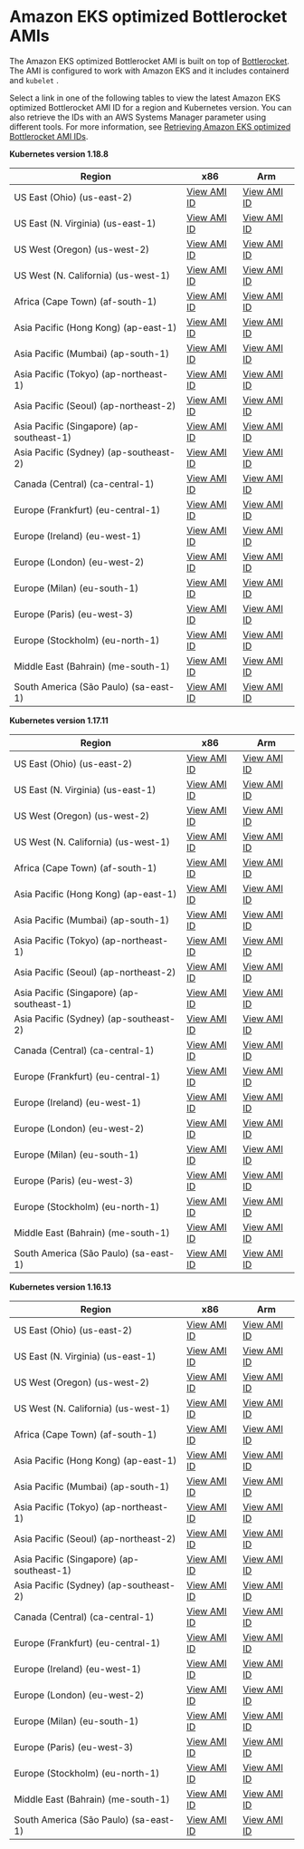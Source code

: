# Amazon EKS optimized Bottlerocket AMIs<a name="eks-optimized-ami-bottlerocket"></a>

The Amazon EKS optimized Bottlerocket AMI is built on top of [Bottlerocket](http://aws.amazon.com/bottlerocket/)\. The AMI is configured to work with Amazon EKS and it includes containerd and  `kubelet` \.

Select a link in one of the following tables to view the latest Amazon EKS optimized Bottlerocket AMI ID for a region and Kubernetes version\. You can also retrieve the IDs with an AWS Systems Manager parameter using different tools\. For more information, see [Retrieving Amazon EKS optimized Bottlerocket AMI IDs](retrieve-ami-id-bottlerocket.md)\.


**Kubernetes version 1\.18\.8**  

| Region | x86 | Arm | 
| --- | --- | --- | 
| US East \(Ohio\) \(us\-east\-2\) | [View AMI ID](https://console.aws.amazon.com/systems-manager/parameters/aws/service/bottlerocket/aws-k8s-1.18/x86_64/latest/image_id/description?region=us-east-2) | [View AMI ID](https://console.aws.amazon.com/systems-manager/parameters/aws/service/bottlerocket/aws-k8s-1.18/arm64/latest/image_id/description?region=us-east-2) | 
| US East \(N\. Virginia\) \(us\-east\-1\) | [View AMI ID](https://console.aws.amazon.com/systems-manager/parameters/aws/service/bottlerocket/aws-k8s-1.18/x86_64/latest/image_id/description?region=us-east-1) | [View AMI ID](https://console.aws.amazon.com/systems-manager/parameters/aws/service/bottlerocket/aws-k8s-1.18/arm64/latest/image_id/description?region=us-east-1) | 
| US West \(Oregon\) \(us\-west\-2\) | [View AMI ID](https://console.aws.amazon.com/systems-manager/parameters/aws/service/bottlerocket/aws-k8s-1.18/x86_64/latest/image_id/description?region=us-west-2) | [View AMI ID](https://console.aws.amazon.com/systems-manager/parameters/aws/service/bottlerocket/aws-k8s-1.18/arm64/latest/image_id/description?region=us-west-2) | 
| US West \(N\. California\) \(us\-west\-1\) | [View AMI ID](https://console.aws.amazon.com/systems-manager/parameters/aws/service/bottlerocket/aws-k8s-1.18/x86_64/latest/image_id/description?region=us-west-1) | [View AMI ID](https://console.aws.amazon.com/systems-manager/parameters/aws/service/bottlerocket/aws-k8s-1.18/arm64/latest/image_id/description?region=us-west-1) | 
| Africa \(Cape Town\) \(af\-south\-1\) | [View AMI ID](https://console.aws.amazon.com/systems-manager/parameters/aws/service/bottlerocket/aws-k8s-1.18/x86_64/latest/image_id/description?region=af-south-1) | [View AMI ID](https://console.aws.amazon.com/systems-manager/parameters/aws/service/bottlerocket/aws-k8s-1.18/arm64/latest/image_id/description?region=af-south-1) | 
| Asia Pacific \(Hong Kong\) \(ap\-east\-1\) | [View AMI ID](https://console.aws.amazon.com/systems-manager/parameters/aws/service/bottlerocket/aws-k8s-1.18/x86_64/latest/image_id/description?region=ap-east-1) | [View AMI ID](https://console.aws.amazon.com/systems-manager/parameters/aws/service/bottlerocket/aws-k8s-1.18/arm64/latest/image_id/description?region=ap-east-1) | 
| Asia Pacific \(Mumbai\) \(ap\-south\-1\) | [View AMI ID](https://console.aws.amazon.com/systems-manager/parameters/aws/service/bottlerocket/aws-k8s-1.18/x86_64/latest/image_id/description?region=ap-south-1) | [View AMI ID](https://console.aws.amazon.com/systems-manager/parameters/aws/service/bottlerocket/aws-k8s-1.18/arm64/latest/image_id/description?region=ap-south-1) | 
| Asia Pacific \(Tokyo\) \(ap\-northeast\-1\) | [View AMI ID](https://console.aws.amazon.com/systems-manager/parameters/aws/service/bottlerocket/aws-k8s-1.18/x86_64/latest/image_id/description?region=ap-northeast-1) | [View AMI ID](https://console.aws.amazon.com/systems-manager/parameters/aws/service/bottlerocket/aws-k8s-1.18/arm64/latest/image_id/description?region=ap-northeast-1) | 
| Asia Pacific \(Seoul\) \(ap\-northeast\-2\) | [View AMI ID](https://console.aws.amazon.com/systems-manager/parameters/aws/service/bottlerocket/aws-k8s-1.18/x86_64/latest/image_id/description?region=ap-northeast-2) | [View AMI ID](https://console.aws.amazon.com/systems-manager/parameters/aws/service/bottlerocket/aws-k8s-1.18/arm64/latest/image_id/description?region=ap-northeast-2) | 
| Asia Pacific \(Singapore\) \(ap\-southeast\-1\) | [View AMI ID](https://console.aws.amazon.com/systems-manager/parameters/aws/service/bottlerocket/aws-k8s-1.18/x86_64/latest/image_id/description?region=ap-southeast-1) | [View AMI ID](https://console.aws.amazon.com/systems-manager/parameters/aws/service/bottlerocket/aws-k8s-1.18/arm64/latest/image_id/description?region=ap-southeast-1) | 
| Asia Pacific \(Sydney\) \(ap\-southeast\-2\) | [View AMI ID](https://console.aws.amazon.com/systems-manager/parameters/aws/service/bottlerocket/aws-k8s-1.18/x86_64/latest/image_id/description?region=ap-southeast-2) | [View AMI ID](https://console.aws.amazon.com/systems-manager/parameters/aws/service/bottlerocket/aws-k8s-1.18/arm64/latest/image_id/description?region=ap-southeast-2) | 
| Canada \(Central\) \(ca\-central\-1\) | [View AMI ID](https://console.aws.amazon.com/systems-manager/parameters/aws/service/bottlerocket/aws-k8s-1.18/x86_64/latest/image_id/description?region=ca-central-1) | [View AMI ID](https://console.aws.amazon.com/systems-manager/parameters/aws/service/bottlerocket/aws-k8s-1.18/arm64/latest/image_id/description?region=ca-central-1) | 
| Europe \(Frankfurt\) \(eu\-central\-1\) | [View AMI ID](https://console.aws.amazon.com/systems-manager/parameters/aws/service/bottlerocket/aws-k8s-1.18/x86_64/latest/image_id/description?region=eu-central-1) | [View AMI ID](https://console.aws.amazon.com/systems-manager/parameters/aws/service/bottlerocket/aws-k8s-1.18/arm64/latest/image_id/description?region=eu-central-1) | 
| Europe \(Ireland\) \(eu\-west\-1\) | [View AMI ID](https://console.aws.amazon.com/systems-manager/parameters/aws/service/bottlerocket/aws-k8s-1.18/x86_64/latest/image_id/description?region=eu-west-1) | [View AMI ID](https://console.aws.amazon.com/systems-manager/parameters/aws/service/bottlerocket/aws-k8s-1.18/arm64/latest/image_id/description?region=eu-west-1) | 
| Europe \(London\) \(eu\-west\-2\) | [View AMI ID](https://console.aws.amazon.com/systems-manager/parameters/aws/service/bottlerocket/aws-k8s-1.18/x86_64/latest/image_id/description?region=eu-west-2) | [View AMI ID](https://console.aws.amazon.com/systems-manager/parameters/aws/service/bottlerocket/aws-k8s-1.18/arm64/latest/image_id/description?region=eu-west-2) | 
| Europe \(Milan\) \(eu\-south\-1\) | [View AMI ID](https://console.aws.amazon.com/systems-manager/parameters/aws/service/bottlerocket/aws-k8s-1.18/x86_64/latest/image_id/description?region=eu-south-1) | [View AMI ID](https://console.aws.amazon.com/systems-manager/parameters/aws/service/bottlerocket/aws-k8s-1.18/arm64/latest/image_id/description?region=eu-south-1) | 
| Europe \(Paris\) \(eu\-west\-3\) | [View AMI ID](https://console.aws.amazon.com/systems-manager/parameters/aws/service/bottlerocket/aws-k8s-1.18/x86_64/latest/image_id/description?region=eu-west-3) | [View AMI ID](https://console.aws.amazon.com/systems-manager/parameters/aws/service/bottlerocket/aws-k8s-1.18/arm64/latest/image_id/description?region=eu-west-3) | 
| Europe \(Stockholm\) \(eu\-north\-1\) | [View AMI ID](https://console.aws.amazon.com/systems-manager/parameters/aws/service/bottlerocket/aws-k8s-1.18/x86_64/latest/image_id/description?region=eu-north-1) | [View AMI ID](https://console.aws.amazon.com/systems-manager/parameters/aws/service/bottlerocket/aws-k8s-1.18/arm64/latest/image_id/description?region=eu-north-1) | 
| Middle East \(Bahrain\) \(me\-south\-1\) | [View AMI ID](https://console.aws.amazon.com/systems-manager/parameters/aws/service/bottlerocket/aws-k8s-1.18/x86_64/latest/image_id/description?region=me-south-1) | [View AMI ID](https://console.aws.amazon.com/systems-manager/parameters/aws/service/bottlerocket/aws-k8s-1.18/arm64/latest/image_id/description?region=me-south-1) | 
| South America \(São Paulo\) \(sa\-east\-1\) | [View AMI ID](https://console.aws.amazon.com/systems-manager/parameters/aws/service/bottlerocket/aws-k8s-1.18/x86_64/latest/image_id/description?region=sa-east-1) | [View AMI ID](https://console.aws.amazon.com/systems-manager/parameters/aws/service/bottlerocket/aws-k8s-1.18/arm64/latest/image_id/description?region=sa-east-1) | 


**Kubernetes version 1\.17\.11**  

| Region | x86 | Arm | 
| --- | --- | --- | 
| US East \(Ohio\) \(us\-east\-2\) | [View AMI ID](https://console.aws.amazon.com/systems-manager/parameters/aws/service/bottlerocket/aws-k8s-1.17/x86_64/latest/image_id/description?region=us-east-2) | [View AMI ID](https://console.aws.amazon.com/systems-manager/parameters/aws/service/bottlerocket/aws-k8s-1.17/arm64/latest/image_id/description?region=us-east-2) | 
| US East \(N\. Virginia\) \(us\-east\-1\) | [View AMI ID](https://console.aws.amazon.com/systems-manager/parameters/aws/service/bottlerocket/aws-k8s-1.17/x86_64/latest/image_id/description?region=us-east-1) | [View AMI ID](https://console.aws.amazon.com/systems-manager/parameters/aws/service/bottlerocket/aws-k8s-1.17/arm64/latest/image_id/description?region=us-east-1) | 
| US West \(Oregon\) \(us\-west\-2\) | [View AMI ID](https://console.aws.amazon.com/systems-manager/parameters/aws/service/bottlerocket/aws-k8s-1.17/x86_64/latest/image_id/description?region=us-west-2) | [View AMI ID](https://console.aws.amazon.com/systems-manager/parameters/aws/service/bottlerocket/aws-k8s-1.17/arm64/latest/image_id/description?region=us-west-2) | 
| US West \(N\. California\) \(us\-west\-1\) | [View AMI ID](https://console.aws.amazon.com/systems-manager/parameters/aws/service/bottlerocket/aws-k8s-1.17/x86_64/latest/image_id/description?region=us-west-1) | [View AMI ID](https://console.aws.amazon.com/systems-manager/parameters/aws/service/bottlerocket/aws-k8s-1.17/arm64/latest/image_id/description?region=us-west-1) | 
| Africa \(Cape Town\) \(af\-south\-1\) | [View AMI ID](https://console.aws.amazon.com/systems-manager/parameters/aws/service/bottlerocket/aws-k8s-1.17/x86_64/latest/image_id/description?region=af-south-1) | [View AMI ID](https://console.aws.amazon.com/systems-manager/parameters/aws/service/bottlerocket/aws-k8s-1.17/arm64/latest/image_id/description?region=af-south-1) | 
| Asia Pacific \(Hong Kong\) \(ap\-east\-1\) | [View AMI ID](https://console.aws.amazon.com/systems-manager/parameters/aws/service/bottlerocket/aws-k8s-1.17/x86_64/latest/image_id/description?region=ap-east-1) | [View AMI ID](https://console.aws.amazon.com/systems-manager/parameters/aws/service/bottlerocket/aws-k8s-1.17/arm64/latest/image_id/description?region=ap-east-1) | 
| Asia Pacific \(Mumbai\) \(ap\-south\-1\) | [View AMI ID](https://console.aws.amazon.com/systems-manager/parameters/aws/service/bottlerocket/aws-k8s-1.17/x86_64/latest/image_id/description?region=ap-south-1) | [View AMI ID](https://console.aws.amazon.com/systems-manager/parameters/aws/service/bottlerocket/aws-k8s-1.17/arm64/latest/image_id/description?region=ap-south-1) | 
| Asia Pacific \(Tokyo\) \(ap\-northeast\-1\) | [View AMI ID](https://console.aws.amazon.com/systems-manager/parameters/aws/service/bottlerocket/aws-k8s-1.17/x86_64/latest/image_id/description?region=ap-northeast-1) | [View AMI ID](https://console.aws.amazon.com/systems-manager/parameters/aws/service/bottlerocket/aws-k8s-1.17/arm64/latest/image_id/description?region=ap-northeast-1) | 
| Asia Pacific \(Seoul\) \(ap\-northeast\-2\) | [View AMI ID](https://console.aws.amazon.com/systems-manager/parameters/aws/service/bottlerocket/aws-k8s-1.17/x86_64/latest/image_id/description?region=ap-northeast-2) | [View AMI ID](https://console.aws.amazon.com/systems-manager/parameters/aws/service/bottlerocket/aws-k8s-1.17/arm64/latest/image_id/description?region=ap-northeast-2) | 
| Asia Pacific \(Singapore\) \(ap\-southeast\-1\) | [View AMI ID](https://console.aws.amazon.com/systems-manager/parameters/aws/service/bottlerocket/aws-k8s-1.17/x86_64/latest/image_id/description?region=ap-southeast-1) | [View AMI ID](https://console.aws.amazon.com/systems-manager/parameters/aws/service/bottlerocket/aws-k8s-1.17/arm64/latest/image_id/description?region=ap-southeast-1) | 
| Asia Pacific \(Sydney\) \(ap\-southeast\-2\) | [View AMI ID](https://console.aws.amazon.com/systems-manager/parameters/aws/service/bottlerocket/aws-k8s-1.17/x86_64/latest/image_id/description?region=ap-southeast-2) | [View AMI ID](https://console.aws.amazon.com/systems-manager/parameters/aws/service/bottlerocket/aws-k8s-1.17/arm64/latest/image_id/description?region=ap-southeast-2) | 
| Canada \(Central\) \(ca\-central\-1\) | [View AMI ID](https://console.aws.amazon.com/systems-manager/parameters/aws/service/bottlerocket/aws-k8s-1.17/x86_64/latest/image_id/description?region=ca-central-1) | [View AMI ID](https://console.aws.amazon.com/systems-manager/parameters/aws/service/bottlerocket/aws-k8s-1.17/arm64/latest/image_id/description?region=ca-central-1) | 
| Europe \(Frankfurt\) \(eu\-central\-1\) | [View AMI ID](https://console.aws.amazon.com/systems-manager/parameters/aws/service/bottlerocket/aws-k8s-1.17/x86_64/latest/image_id/description?region=eu-central-1) | [View AMI ID](https://console.aws.amazon.com/systems-manager/parameters/aws/service/bottlerocket/aws-k8s-1.17/arm64/latest/image_id/description?region=eu-central-1) | 
| Europe \(Ireland\) \(eu\-west\-1\) | [View AMI ID](https://console.aws.amazon.com/systems-manager/parameters/aws/service/bottlerocket/aws-k8s-1.17/x86_64/latest/image_id/description?region=eu-west-1) | [View AMI ID](https://console.aws.amazon.com/systems-manager/parameters/aws/service/bottlerocket/aws-k8s-1.17/arm64/latest/image_id/description?region=eu-west-1) | 
| Europe \(London\) \(eu\-west\-2\) | [View AMI ID](https://console.aws.amazon.com/systems-manager/parameters/aws/service/bottlerocket/aws-k8s-1.17/x86_64/latest/image_id/description?region=eu-west-2) | [View AMI ID](https://console.aws.amazon.com/systems-manager/parameters/aws/service/bottlerocket/aws-k8s-1.17/arm64/latest/image_id/description?region=eu-west-2) | 
| Europe \(Milan\) \(eu\-south\-1\) | [View AMI ID](https://console.aws.amazon.com/systems-manager/parameters/aws/service/bottlerocket/aws-k8s-1.17/x86_64/latest/image_id/description?region=eu-south-1) | [View AMI ID](https://console.aws.amazon.com/systems-manager/parameters/aws/service/bottlerocket/aws-k8s-1.17/arm64/latest/image_id/description?region=eu-south-1) | 
| Europe \(Paris\) \(eu\-west\-3\) | [View AMI ID](https://console.aws.amazon.com/systems-manager/parameters/aws/service/bottlerocket/aws-k8s-1.17/x86_64/latest/image_id/description?region=eu-west-3) | [View AMI ID](https://console.aws.amazon.com/systems-manager/parameters/aws/service/bottlerocket/aws-k8s-1.17/arm64/latest/image_id/description?region=eu-west-3) | 
| Europe \(Stockholm\) \(eu\-north\-1\) | [View AMI ID](https://console.aws.amazon.com/systems-manager/parameters/aws/service/bottlerocket/aws-k8s-1.17/x86_64/latest/image_id/description?region=eu-north-1) | [View AMI ID](https://console.aws.amazon.com/systems-manager/parameters/aws/service/bottlerocket/aws-k8s-1.17/arm64/latest/image_id/description?region=eu-north-1) | 
| Middle East \(Bahrain\) \(me\-south\-1\) | [View AMI ID](https://console.aws.amazon.com/systems-manager/parameters/aws/service/bottlerocket/aws-k8s-1.17/x86_64/latest/image_id/description?region=me-south-1) | [View AMI ID](https://console.aws.amazon.com/systems-manager/parameters/aws/service/bottlerocket/aws-k8s-1.17/arm64/latest/image_id/description?region=me-south-1) | 
| South America \(São Paulo\) \(sa\-east\-1\) | [View AMI ID](https://console.aws.amazon.com/systems-manager/parameters/aws/service/bottlerocket/aws-k8s-1.17/x86_64/latest/image_id/description?region=sa-east-1) | [View AMI ID](https://console.aws.amazon.com/systems-manager/parameters/aws/service/bottlerocket/aws-k8s-1.17/arm64/latest/image_id/description?region=sa-east-1) | 


**Kubernetes version 1\.16\.13**  

| Region | x86 | Arm | 
| --- | --- | --- | 
| US East \(Ohio\) \(us\-east\-2\) | [View AMI ID](https://console.aws.amazon.com/systems-manager/parameters/aws/service/bottlerocket/aws-k8s-1.16/x86_64/latest/image_id/description?region=us-east-2) | [View AMI ID](https://console.aws.amazon.com/systems-manager/parameters/aws/service/bottlerocket/aws-k8s-1.16/arm64/latest/image_id/description?region=us-east-2) | 
| US East \(N\. Virginia\) \(us\-east\-1\) | [View AMI ID](https://console.aws.amazon.com/systems-manager/parameters/aws/service/bottlerocket/aws-k8s-1.16/x86_64/latest/image_id/description?region=us-east-1) | [View AMI ID](https://console.aws.amazon.com/systems-manager/parameters/aws/service/bottlerocket/aws-k8s-1.16/arm64/latest/image_id/description?region=us-east-1) | 
| US West \(Oregon\) \(us\-west\-2\) | [View AMI ID](https://console.aws.amazon.com/systems-manager/parameters/aws/service/bottlerocket/aws-k8s-1.16/x86_64/latest/image_id/description?region=us-west-2) | [View AMI ID](https://console.aws.amazon.com/systems-manager/parameters/aws/service/bottlerocket/aws-k8s-1.16/arm64/latest/image_id/description?region=us-west-2) | 
| US West \(N\. California\) \(us\-west\-1\) | [View AMI ID](https://console.aws.amazon.com/systems-manager/parameters/aws/service/bottlerocket/aws-k8s-1.16/x86_64/latest/image_id/description?region=us-west-1) | [View AMI ID](https://console.aws.amazon.com/systems-manager/parameters/aws/service/bottlerocket/aws-k8s-1.16/arm64/latest/image_id/description?region=us-west-1) | 
| Africa \(Cape Town\) \(af\-south\-1\) | [View AMI ID](https://console.aws.amazon.com/systems-manager/parameters/aws/service/bottlerocket/aws-k8s-1.16/x86_64/latest/image_id/description?region=af-south-1) | [View AMI ID](https://console.aws.amazon.com/systems-manager/parameters/aws/service/bottlerocket/aws-k8s-1.16/arm64/latest/image_id/description?region=af-south-1) | 
| Asia Pacific \(Hong Kong\) \(ap\-east\-1\) | [View AMI ID](https://console.aws.amazon.com/systems-manager/parameters/aws/service/bottlerocket/aws-k8s-1.16/x86_64/latest/image_id/description?region=ap-east-1) | [View AMI ID](https://console.aws.amazon.com/systems-manager/parameters/aws/service/bottlerocket/aws-k8s-1.16/arm64/latest/image_id/description?region=ap-east-1) | 
| Asia Pacific \(Mumbai\) \(ap\-south\-1\) | [View AMI ID](https://console.aws.amazon.com/systems-manager/parameters/aws/service/bottlerocket/aws-k8s-1.16/x86_64/latest/image_id/description?region=ap-south-1) | [View AMI ID](https://console.aws.amazon.com/systems-manager/parameters/aws/service/bottlerocket/aws-k8s-1.16/arm64/latest/image_id/description?region=ap-south-1) | 
| Asia Pacific \(Tokyo\) \(ap\-northeast\-1\) | [View AMI ID](https://console.aws.amazon.com/systems-manager/parameters/aws/service/bottlerocket/aws-k8s-1.16/x86_64/latest/image_id/description?region=ap-northeast-1) | [View AMI ID](https://console.aws.amazon.com/systems-manager/parameters/aws/service/bottlerocket/aws-k8s-1.16/arm64/latest/image_id/description?region=ap-northeast-1) | 
| Asia Pacific \(Seoul\) \(ap\-northeast\-2\) | [View AMI ID](https://console.aws.amazon.com/systems-manager/parameters/aws/service/bottlerocket/aws-k8s-1.16/x86_64/latest/image_id/description?region=ap-northeast-2) | [View AMI ID](https://console.aws.amazon.com/systems-manager/parameters/aws/service/bottlerocket/aws-k8s-1.16/arm64/latest/image_id/description?region=ap-northeast-2) | 
| Asia Pacific \(Singapore\) \(ap\-southeast\-1\) | [View AMI ID](https://console.aws.amazon.com/systems-manager/parameters/aws/service/bottlerocket/aws-k8s-1.16/x86_64/latest/image_id/description?region=ap-southeast-1) | [View AMI ID](https://console.aws.amazon.com/systems-manager/parameters/aws/service/bottlerocket/aws-k8s-1.16/arm64/latest/image_id/description?region=ap-southeast-1) | 
| Asia Pacific \(Sydney\) \(ap\-southeast\-2\) | [View AMI ID](https://console.aws.amazon.com/systems-manager/parameters/aws/service/bottlerocket/aws-k8s-1.16/x86_64/latest/image_id/description?region=ap-southeast-2) | [View AMI ID](https://console.aws.amazon.com/systems-manager/parameters/aws/service/bottlerocket/aws-k8s-1.16/arm64/latest/image_id/description?region=ap-southeast-2) | 
| Canada \(Central\) \(ca\-central\-1\) | [View AMI ID](https://console.aws.amazon.com/systems-manager/parameters/aws/service/bottlerocket/aws-k8s-1.16/x86_64/latest/image_id/description?region=ca-central-1) | [View AMI ID](https://console.aws.amazon.com/systems-manager/parameters/aws/service/bottlerocket/aws-k8s-1.16/arm64/latest/image_id/description?region=ca-central-1) | 
| Europe \(Frankfurt\) \(eu\-central\-1\) | [View AMI ID](https://console.aws.amazon.com/systems-manager/parameters/aws/service/bottlerocket/aws-k8s-1.16/x86_64/latest/image_id/description?region=eu-central-1) | [View AMI ID](https://console.aws.amazon.com/systems-manager/parameters/aws/service/bottlerocket/aws-k8s-1.16/arm64/latest/image_id/description?region=eu-central-1) | 
| Europe \(Ireland\) \(eu\-west\-1\) | [View AMI ID](https://console.aws.amazon.com/systems-manager/parameters/aws/service/bottlerocket/aws-k8s-1.16/x86_64/latest/image_id/description?region=eu-west-1) | [View AMI ID](https://console.aws.amazon.com/systems-manager/parameters/aws/service/bottlerocket/aws-k8s-1.16/arm64/latest/image_id/description?region=eu-west-1) | 
| Europe \(London\) \(eu\-west\-2\) | [View AMI ID](https://console.aws.amazon.com/systems-manager/parameters/aws/service/bottlerocket/aws-k8s-1.16/x86_64/latest/image_id/description?region=eu-west-2) | [View AMI ID](https://console.aws.amazon.com/systems-manager/parameters/aws/service/bottlerocket/aws-k8s-1.16/arm64/latest/image_id/description?region=eu-west-2) | 
| Europe \(Milan\) \(eu\-south\-1\) | [View AMI ID](https://console.aws.amazon.com/systems-manager/parameters/aws/service/bottlerocket/aws-k8s-1.16/x86_64/latest/image_id/description?region=eu-south-1) | [View AMI ID](https://console.aws.amazon.com/systems-manager/parameters/aws/service/bottlerocket/aws-k8s-1.16/arm64/latest/image_id/description?region=eu-south-1) | 
| Europe \(Paris\) \(eu\-west\-3\) | [View AMI ID](https://console.aws.amazon.com/systems-manager/parameters/aws/service/bottlerocket/aws-k8s-1.16/x86_64/latest/image_id/description?region=eu-west-3) | [View AMI ID](https://console.aws.amazon.com/systems-manager/parameters/aws/service/bottlerocket/aws-k8s-1.16/arm64/latest/image_id/description?region=eu-west-3) | 
| Europe \(Stockholm\) \(eu\-north\-1\) | [View AMI ID](https://console.aws.amazon.com/systems-manager/parameters/aws/service/bottlerocket/aws-k8s-1.16/x86_64/latest/image_id/description?region=eu-north-1) | [View AMI ID](https://console.aws.amazon.com/systems-manager/parameters/aws/service/bottlerocket/aws-k8s-1.16/arm64/latest/image_id/description?region=eu-north-1) | 
| Middle East \(Bahrain\) \(me\-south\-1\) | [View AMI ID](https://console.aws.amazon.com/systems-manager/parameters/aws/service/bottlerocket/aws-k8s-1.16/x86_64/latest/image_id/description?region=me-south-1) | [View AMI ID](https://console.aws.amazon.com/systems-manager/parameters/aws/service/bottlerocket/aws-k8s-1.16/arm64/latest/image_id/description?region=me-south-1) | 
| South America \(São Paulo\) \(sa\-east\-1\) | [View AMI ID](https://console.aws.amazon.com/systems-manager/parameters/aws/service/bottlerocket/aws-k8s-1.16/x86_64/latest/image_id/description?region=sa-east-1) | [View AMI ID](https://console.aws.amazon.com/systems-manager/parameters/aws/service/bottlerocket/aws-k8s-1.16/arm64/latest/image_id/description?region=sa-east-1) | 